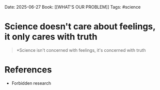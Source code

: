 Date: 2025-06-27
Book: [[WHAT'S OUR PROBLEM]]
Tags: #science 
# Science doesn't care about feelings, it only cares with truth

>*Science isn't concerned with feelings, it's concerned with truth 

# References
- Forbidden research 
